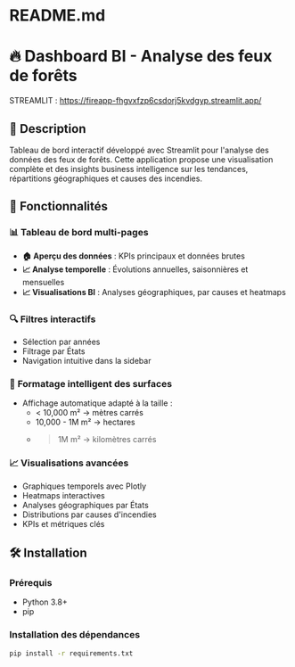 # README.md

# 🔥 Dashboard BI - Analyse des feux de forêts
STREAMLIT : https://fireapp-fhgvxfzp6csdorj5kvdgyp.streamlit.app/

## 📌 Description

Tableau de bord interactif développé avec Streamlit pour l'analyse des données des feux de forêts. Cette application propose une visualisation complète et des insights business intelligence sur les tendances, répartitions géographiques et causes des incendies.

## 🚀 Fonctionnalités

### 📊 **Tableau de bord multi-pages**
- **🏠 Aperçu des données** : KPIs principaux et données brutes
- **📈 Analyse temporelle** : Évolutions annuelles, saisonnières et mensuelles  
- **📈 Visualisations BI** : Analyses géographiques, par causes et heatmaps

### 🔍 **Filtres interactifs**
- Sélection par années
- Filtrage par États
- Navigation intuitive dans la sidebar

### 📏 **Formatage intelligent des surfaces**
- Affichage automatique adapté à la taille :
  - < 10,000 m² → mètres carrés
  - 10,000 - 1M m² → hectares  
  - > 1M m² → kilomètres carrés

### 📈 **Visualisations avancées**
- Graphiques temporels avec Plotly
- Heatmaps interactives
- Analyses géographiques par États
- Distributions par causes d'incendies
- KPIs et métriques clés

## 🛠️ Installation

### Prérequis
- Python 3.8+
- pip

### Installation des dépendances
```bash
pip install -r requirements.txt
